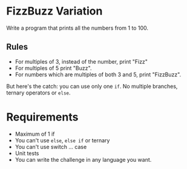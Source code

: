 # FizzBuzz Variation

Write a program that prints all the numbers from 1 to 100. 
## Rules
- For multiples of 3, instead of the number, print "Fizz" 
- For multiples of 5 print "Buzz". 
- For numbers which are multiples of both 3 and 5, print "FizzBuzz".

But here's the catch: you can use only one `if`. No multiple branches, ternary
operators or `else`.

# Requirements
* Maximum of 1 if
* You can't use `else`, `else if` or ternary
* You can't use switch ... case
* Unit tests
* You can write the challenge in any language you want.
